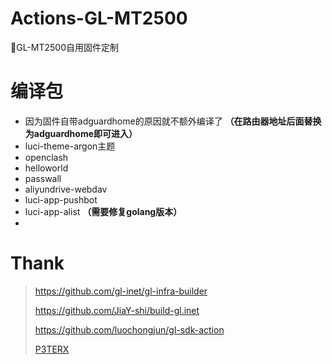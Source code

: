 # Actions-GL-MT2500
📌GL-MT2500自用固件定制

# 编译包
- 因为固件自带adguardhome的原因就不额外编译了  **（在路由器地址后面替换为adguardhome即可进入）**
- luci-theme-argon主题
- openclash
- helloworld
- passwall
- aliyundrive-webdav
- luci-app-pushbot
- luci-app-alist **（需要修复golang版本）**
- 


# Thank
> https://github.com/gl-inet/gl-infra-builder
> 
> https://github.com/JiaY-shi/build-gl.inet
> 
> https://github.com/luochongjun/gl-sdk-action
> 
> [P3TERX](https://p3terx.com)